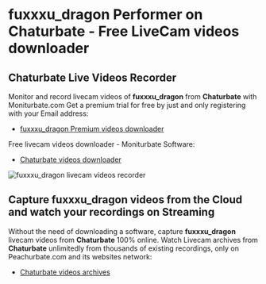 # fuxxxu_dragon Performer on Chaturbate - Free LiveCam videos downloader

## Chaturbate Live Videos Recorder

Monitor and record livecam videos of **fuxxxu_dragon** from **Chaturbate** with Moniturbate.com
Get a premium trial for free by just and only registering with your Email address:
* [fuxxxu_dragon Premium videos downloader](https://moniturbate.com/request-demo-licence-key.html)

Free livecam videos downloader - Moniturbate Software:
* [Chaturbate videos downloader](https://moniturbate.com/moniturbate-download-software.html)

![fuxxxu_dragon livecam videos recorder](https://peachurnet.com/templates/moniturbate-software.png)


## Capture fuxxxu_dragon videos from the Cloud and watch your recordings on Streaming

Without the need of downloading a software, capture **fuxxxu_dragon** livecam videos from **Chaturbate** 100% online.
Watch Livecam archives from **Chaturbate** unlimitedly from thousands of existing recordings, only on Peachurbate.com and its websites network:
* [Chaturbate videos archives](https://peachurnet.com/)